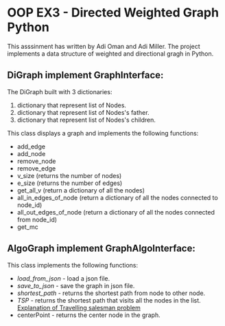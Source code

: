 
# OOP EX3 - Directed Weighted Graph Python
This asssinment has written by Adi Oman and Adi Miller.
The project implements a data structure of weighted and directional gragh in Python.

## DiGraph implement GraphInterface:

The DiGraph built with 3 dictionaries:
1. dictionary that represent list of Nodes.
2. dictionary that represent list of Nodes's father.
3. dictionary that represent list of Nodes's children.

This class displays a graph and implements the following functions:
* add_edge
* add_node
* remove_node
* remove_edge
* v_size (returns the number of nodes)
* e_size (returns the number of edges)
* get_all_v (return a dictionary of all the nodes)
* all_in_edges_of_node (return a dictionary of all the nodes connected to node_id)
* all_out_edges_of_node (return a dictionary of all the nodes connected from node_id)
* get_mc 

## AlgoGraph implement GraphAlgoInterface:

This class implements the following functions:
* *load_from_json* - load a json file.
* *save_to_json* - save the graph in json file.
* *shortest_path* - returns the shortest path from node to other node.
* *TSP* - returns the shortest path that visits all the nodes in the list. 
[Explanation of Travelling salesman problem](https://en.wikipedia.org/wiki/Travelling_salesman_proble)
* centerPoint - returns the center node in the graph.
